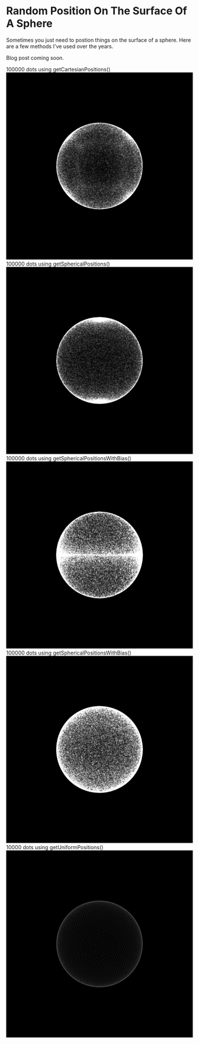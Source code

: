 # Random Position On The Surface Of A Sphere
Sometimes you just need to postion things on the surface of a sphere. Here are a few methods I've used over the years.

Blog post coming soon.

100000 dots using getCartesianPositions() ![100000 dots using getCartesianPositions()](screenshots/Vec3.png?raw=true)
100000 dots using getSphericalPositions() ![100000 dots using getSphericalPositions()](screenshots/Spherical.png?raw=true)
100000 dots using getSphericalPositionsWithBias() ![100000 dots using getSphericalPositionsWithBias()](screenshots/Spherical%20Bias%201.png?raw=true)
100000 dots using getSphericalPositionsWithBias() ![100000 dots using getSphericalPositionsWithBias()](screenshots/Spherical%20bias%200.5.png?raw=true)
10000 dots using getUniformPositions() ![10000 dots using getUniformPositions()](screenshots/Uniform.png?raw=true)
